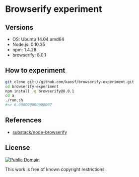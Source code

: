 # Browserify experiment

## Versions

* OS: Ubuntu 14.04 amd64
* Node.js: 0.10.35
* npm: 1.4.28
* browserify: 8.0.1

## How to experiment

```sh
git clone git://github.com/kaosf/browserify-experiment.git
cd browserify-experiment
npm install -g browserify@8.0.1
cd a
./run.sh
#=> 6.000000000000007
```

## References

* [substack/node-browserify](https://github.com/substack/node-browserify)

## License

[![Public Domain](http://i.creativecommons.org/p/mark/1.0/88x31.png)](http://creativecommons.org/publicdomain/mark/1.0/ "license")

This work is free of known copyright restrictions.
